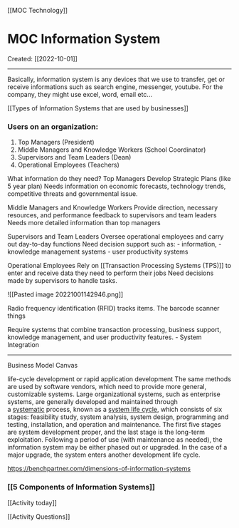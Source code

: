 [[MOC Technology]]

# MOC Information System
Created:  [[2022-10-01]]

---
Basically, information system is any devices that we use to transfer, get or receive informations such as search engine, messenger, youtube. For the company, they might use excel, word, email etc...


[[Types of Information Systems that are used by businesses]]


### **Users on an organization:**
1. Top Managers (President)
2. Middle Managers and Knowledge Workers (School Coordinator)
3. Supervisors and Team Leaders  (Dean)
4. Operational Employees (Teachers)


What information do they need?
Top Managers 
    Develop Strategic Plans (like 5 year plan)
    Needs information on economic forecasts, technology trends, competitive threats and governmental issue. 


Middle Managers and Knowledge Workers
    Provide direction, necessary resources, and performance feedback to supervisors and team leaders
    Needs more detailed information than top managers


Supervisors and Team Leaders
    Oversee operational employees and carry out day-to-day functions
    Need decision support such as:
    - information, 
    - knowledge management systems 
    - user productivity systems


Operational Employees
    Rely on [[Transaction Processing Systems (TPS)]] to enter and receive data they need to perform their jobs
    Need decisions made by supervisors to handle tasks.



![[Pasted image 20221001142946.png]]

Radio frequency identification (RFID) tracks items. 
The barcode scanner things

Require systems that combine transaction processing, business support, knowledge management, and user productivity features. - System Integration


---
Business Model Canvas



life-cycle development or rapid application development
The same methods are used by software vendors, which need to provide more general, customizable systems. Large organizational systems, such as enterprise systems, are generally developed and maintained through a [systematic](https://www.britannica.com/dictionary/systematic) process, known as a [system life cycle](https://www.britannica.com/topic/system-life-cycle), which consists of six stages: feasibility study, system analysis, system design, programming and testing, installation, and operation and maintenance. The first five stages are system development proper, and the last stage is the long-term exploitation. Following a period of use (with maintenance as needed), the information system may be either phased out or upgraded. In the case of a major upgrade, the system enters another development life cycle.


https://benchpartner.com/dimensions-of-information-systems




### [[5 Components of Information Systems]]


[[Activity today]]


[[Activity Questions]]